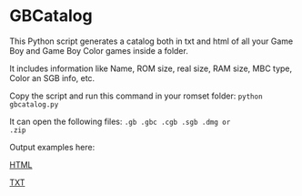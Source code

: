 GBCatalog
=========

This Python script generates a catalog both in txt and html of all your Game Boy and Game Boy Color games inside a folder.

It includes information like Name, ROM size, real size, RAM size, MBC type, Color an SGB info, etc.

Copy the script and run this command in your romset folder: <code>python gbcatalog.py</code> 

It can open the following files: <code>.gb .gbc .cgb .sgb .dmg or .zip</code> 

Output examples here: 

[HTML](http://www.ignaciosanchezgines.com/gbcatalog/gbcatalog.htm)

[TXT](http://www.ignaciosanchezgines.com/gbcatalog/gbcatalog.txt)
